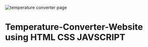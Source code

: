 ![temperature converter page](https://github.com/Anmoltiwa/Temperature-Converter-Website/assets/114075097/97dbf73c-7679-465f-a0c6-333cf6583611)
# Temperature-Converter-Website using HTML CSS JAVSCRIPT
